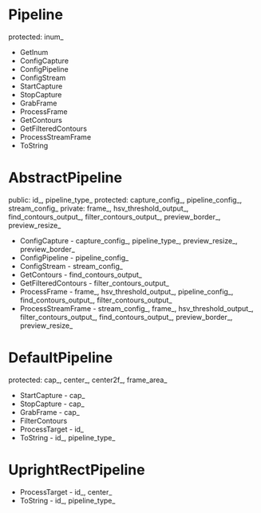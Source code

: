 Pipeline
========

protected: inum_

- GetInum
- ConfigCapture
- ConfigPipeline
- ConfigStream
- StartCapture
- StopCapture
- GrabFrame
- ProcessFrame
- GetContours
- GetFilteredContours
- ProcessStreamFrame
- ToString

AbstractPipeline
================

public: id_, pipeline_type_
protected: capture_config_, pipeline_config_, stream_config_
private: frame_, hsv_threshold_output_, find_contours_output_, filter_contours_output_, preview_border_, preview_resize_

- ConfigCapture - capture_config_, pipeline_type_, preview_resize_, preview_border_
- ConfigPipeline - pipeline_config_
- ConfigStream - stream_config_
- GetContours - find_contours_output_
- GetFilteredContours - filter_contours_output_
- ProcessFrame - frame_, hsv_threshold_output_, pipeline_config_, find_contours_output_, filter_contours_output_
- ProcessStreamFrame - stream_config_, frame_, hsv_threshold_output_, filter_contours_output_, find_contours_output_, preview_border_, preview_resize_

DefaultPipeline
===============

protected: cap_, center_, center2f_, frame_area_

- StartCapture - cap_
- StopCapture - cap_
- GrabFrame - cap_
- FilterContours
- ProcessTarget - id_
- ToString - id_, pipeline_type_

UprightRectPipeline
===================

- ProcessTarget - id_, center_
- ToString - id_, pipeline_type_